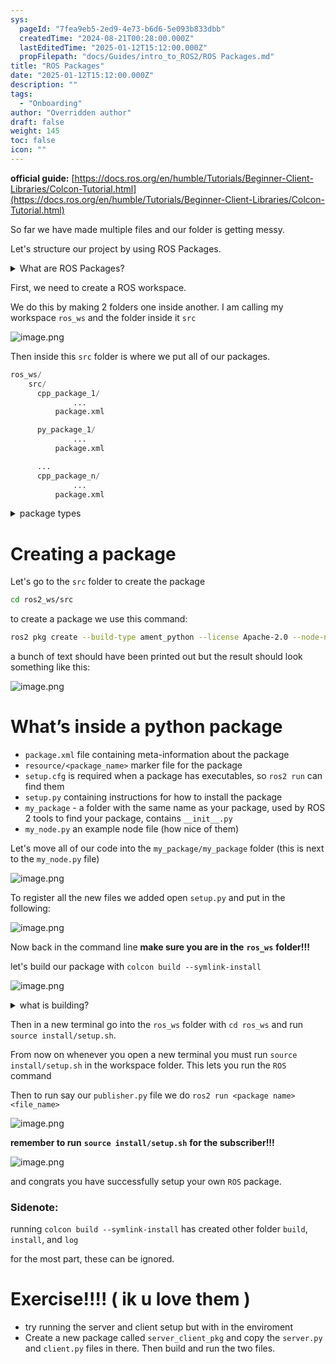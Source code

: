 ```yaml
---
sys:
  pageId: "7fea9eb5-2ed9-4e73-b6d6-5e093b833dbb"
  createdTime: "2024-08-21T00:28:00.000Z"
  lastEditedTime: "2025-01-12T15:12:00.000Z"
  propFilepath: "docs/Guides/intro_to_ROS2/ROS Packages.md"
title: "ROS Packages"
date: "2025-01-12T15:12:00.000Z"
description: ""
tags:
  - "Onboarding"
author: "Overridden author"
draft: false
weight: 145
toc: false
icon: ""
---
```


**official guide:** [https://docs.ros.org/en/humble/Tutorials/Beginner-Client-Libraries/Colcon-Tutorial.html](https://docs.ros.org/en/humble/Tutorials/Beginner-Client-Libraries/Colcon-Tutorial.html)

So far we have made multiple files and our folder is getting messy.

Let's structure our project by using ROS Packages.

<details>

<summary>What are ROS Packages?</summary>

ROS Packages are, as the name implies, packages of code that are highly sharable between ROS developers.

They consist of a folder, `package.xml` file, and source code

```python
      cpp_package_1/
		      ... imagine much code files here ..
          package.xml
```

</details>

First, we need to create a ROS workspace.

We do this by making 2 folders one inside another. I am calling my workspace `ros_ws` and the folder inside it `src`

![image.png](https://prod-files-secure.s3.us-west-2.amazonaws.com/d518164a-d88e-44d1-a4ee-3adb3bd8bce0/70706947-fd18-4537-a67b-e12946812d31/image.png?X-Amz-Algorithm=AWS4-HMAC-SHA256&X-Amz-Content-Sha256=UNSIGNED-PAYLOAD&X-Amz-Credential=ASIAZI2LB4664VN3BQFJ%2F20250616%2Fus-west-2%2Fs3%2Faws4_request&X-Amz-Date=20250616T091204Z&X-Amz-Expires=3600&X-Amz-Security-Token=IQoJb3JpZ2luX2VjEHEaCXVzLXdlc3QtMiJHMEUCIHg2boBqfRKqBDHnNrsiBgAqe1ozWoGG1UosxIRoN%2F4UAiEA7QCqCqCRXyHbK6z3%2BeWT6mM6BsF%2FBVUfFMwjkdnfizUq%2FwMIWhAAGgw2Mzc0MjMxODM4MDUiDP2%2FapGW8vKzBeDftCrcA3KS8Rr0M6xmlmD3WPoN8JTUIjnzblozydIjPq6QJSkVM9yZPqQ7R4gg%2FpTqhZ%2FsWBZQyM5qfkT8yW4xdTzWMIVY2EW2ZQocHkOSiY1gHzpPQuTu%2BjjVzaxu0TIwEexuDLhc4zSIzcpaJzgrxBV%2FQ7ckSoSjy9N%2BFg9JcyPzZsMxIKLFscKaJR8QhSweZwME7nLJw4I85qTXkHkLu3xUpTls4UuAt2CZTGXlINNaucXPoJAduVuLXcjae6im0V2a9DRBKFOW1M1FW9gTdTvFI2MgIPvE1RoIOZkg5UJu%2BWzKXS7QMtx0Avu4%2BLFqWkSG9uLnANp0dlIDkEog%2FETtIgmqExSq3ao5NqpsnFMchUgtmhP1Lqfpu7jqS4V12wvBw2maAovQc4U3lHYKpbWICBL6LkTWTqaO%2BibSoyZNU6ol6k3hvz8bpgtr2gx1QVgB%2FuOxii7LrKToe2MDZL%2F1EzX6NmWXTl5zYkT%2FHDQH%2BHG9JFIjEgu0JdtM1ktsi4g4ALepXSfQKyLQr0NgIi8cf6XQO3KBZZDITsJNLH9Xgc5Qwl54Q7TcUTCPhPSbpa73xlSa8hv%2BDEGk7KOGgs%2FoXKNbPatpCCW6t7p7lyXfsEpoo84opNaS%2BS%2Bpag2gMKC0v8IGOqUBcV%2B0WGdu2%2B7325COdWteifbtP9CImlC5w3w2C5INUr8enRQDLBIyEi%2FfeMALZHdz6TvLu%2BqFAl70Iy9iy%2FRrnfCmv5sWHYa1Q7vwItxTZ5GO4OlCla%2BMzdFqgVtIYW8HNnoLw4%2F%2BpMGGTYEgJ6dAcISV4V3p3ayaOUJwgXQg%2BJn801FM4%2FYuKEdKV2a3bkm%2FPqsew51T4t%2BWW%2FU9MWi7wjRWpHHW&X-Amz-Signature=ca70412ed9c8e96d1bbb71397c65a689c8a7b34230361036808881641547d94d&X-Amz-SignedHeaders=host&x-amz-checksum-mode=ENABLED&x-id=GetObject)

Then inside this `src` folder is where we put all of our packages.

```python
ros_ws/
    src/
      cpp_package_1/
		      ...
          package.xml

      py_package_1/
		      ...
          package.xml

      ...
      cpp_package_n/
		      ...
          package.xml

```

<details>

<summary>package types</summary>

packages can be either `C++` or python.

the intern file structure is different for each but for this guide we will stick to creating python packages

</details>

# Creating a package

Let's go to the `src` folder to create the package

```bash
cd ros2_ws/src
```

to create a package we use this command:

```bash
ros2 pkg create --build-type ament_python --license Apache-2.0 --node-name my_node my_package
```

a bunch of text should have been printed out but the result should look something like this:

![image.png](https://prod-files-secure.s3.us-west-2.amazonaws.com/d518164a-d88e-44d1-a4ee-3adb3bd8bce0/e6cf1e3f-8512-4a3e-b131-079f800bf3e8/image.png?X-Amz-Algorithm=AWS4-HMAC-SHA256&X-Amz-Content-Sha256=UNSIGNED-PAYLOAD&X-Amz-Credential=ASIAZI2LB4664VN3BQFJ%2F20250616%2Fus-west-2%2Fs3%2Faws4_request&X-Amz-Date=20250616T091204Z&X-Amz-Expires=3600&X-Amz-Security-Token=IQoJb3JpZ2luX2VjEHEaCXVzLXdlc3QtMiJHMEUCIHg2boBqfRKqBDHnNrsiBgAqe1ozWoGG1UosxIRoN%2F4UAiEA7QCqCqCRXyHbK6z3%2BeWT6mM6BsF%2FBVUfFMwjkdnfizUq%2FwMIWhAAGgw2Mzc0MjMxODM4MDUiDP2%2FapGW8vKzBeDftCrcA3KS8Rr0M6xmlmD3WPoN8JTUIjnzblozydIjPq6QJSkVM9yZPqQ7R4gg%2FpTqhZ%2FsWBZQyM5qfkT8yW4xdTzWMIVY2EW2ZQocHkOSiY1gHzpPQuTu%2BjjVzaxu0TIwEexuDLhc4zSIzcpaJzgrxBV%2FQ7ckSoSjy9N%2BFg9JcyPzZsMxIKLFscKaJR8QhSweZwME7nLJw4I85qTXkHkLu3xUpTls4UuAt2CZTGXlINNaucXPoJAduVuLXcjae6im0V2a9DRBKFOW1M1FW9gTdTvFI2MgIPvE1RoIOZkg5UJu%2BWzKXS7QMtx0Avu4%2BLFqWkSG9uLnANp0dlIDkEog%2FETtIgmqExSq3ao5NqpsnFMchUgtmhP1Lqfpu7jqS4V12wvBw2maAovQc4U3lHYKpbWICBL6LkTWTqaO%2BibSoyZNU6ol6k3hvz8bpgtr2gx1QVgB%2FuOxii7LrKToe2MDZL%2F1EzX6NmWXTl5zYkT%2FHDQH%2BHG9JFIjEgu0JdtM1ktsi4g4ALepXSfQKyLQr0NgIi8cf6XQO3KBZZDITsJNLH9Xgc5Qwl54Q7TcUTCPhPSbpa73xlSa8hv%2BDEGk7KOGgs%2FoXKNbPatpCCW6t7p7lyXfsEpoo84opNaS%2BS%2Bpag2gMKC0v8IGOqUBcV%2B0WGdu2%2B7325COdWteifbtP9CImlC5w3w2C5INUr8enRQDLBIyEi%2FfeMALZHdz6TvLu%2BqFAl70Iy9iy%2FRrnfCmv5sWHYa1Q7vwItxTZ5GO4OlCla%2BMzdFqgVtIYW8HNnoLw4%2F%2BpMGGTYEgJ6dAcISV4V3p3ayaOUJwgXQg%2BJn801FM4%2FYuKEdKV2a3bkm%2FPqsew51T4t%2BWW%2FU9MWi7wjRWpHHW&X-Amz-Signature=e720aa98775a0bac7c16b70f97692332e4ac2b61674515c67968771ddb8748e2&X-Amz-SignedHeaders=host&x-amz-checksum-mode=ENABLED&x-id=GetObject)

# What’s inside a python package

- `package.xml` file containing meta-information about the package
- `resource/<package_name>` marker file for the package
- `setup.cfg` is required when a package has executables, so `ros2 run` can find them
- `setup.py` containing instructions for how to install the package
- `my_package` - a folder with the same name as your package, used by ROS 2 tools to find your package, contains `__init__.py`
- `my_node.py` an example node file (how nice of them)

Let's move all of our code into the `my_package/my_package` folder (this is next to the `my_node.py` file)

![image.png](https://prod-files-secure.s3.us-west-2.amazonaws.com/d518164a-d88e-44d1-a4ee-3adb3bd8bce0/9ce58f11-0da9-4d3e-b86d-506a9685d378/image.png?X-Amz-Algorithm=AWS4-HMAC-SHA256&X-Amz-Content-Sha256=UNSIGNED-PAYLOAD&X-Amz-Credential=ASIAZI2LB4664VN3BQFJ%2F20250616%2Fus-west-2%2Fs3%2Faws4_request&X-Amz-Date=20250616T091205Z&X-Amz-Expires=3600&X-Amz-Security-Token=IQoJb3JpZ2luX2VjEHEaCXVzLXdlc3QtMiJHMEUCIHg2boBqfRKqBDHnNrsiBgAqe1ozWoGG1UosxIRoN%2F4UAiEA7QCqCqCRXyHbK6z3%2BeWT6mM6BsF%2FBVUfFMwjkdnfizUq%2FwMIWhAAGgw2Mzc0MjMxODM4MDUiDP2%2FapGW8vKzBeDftCrcA3KS8Rr0M6xmlmD3WPoN8JTUIjnzblozydIjPq6QJSkVM9yZPqQ7R4gg%2FpTqhZ%2FsWBZQyM5qfkT8yW4xdTzWMIVY2EW2ZQocHkOSiY1gHzpPQuTu%2BjjVzaxu0TIwEexuDLhc4zSIzcpaJzgrxBV%2FQ7ckSoSjy9N%2BFg9JcyPzZsMxIKLFscKaJR8QhSweZwME7nLJw4I85qTXkHkLu3xUpTls4UuAt2CZTGXlINNaucXPoJAduVuLXcjae6im0V2a9DRBKFOW1M1FW9gTdTvFI2MgIPvE1RoIOZkg5UJu%2BWzKXS7QMtx0Avu4%2BLFqWkSG9uLnANp0dlIDkEog%2FETtIgmqExSq3ao5NqpsnFMchUgtmhP1Lqfpu7jqS4V12wvBw2maAovQc4U3lHYKpbWICBL6LkTWTqaO%2BibSoyZNU6ol6k3hvz8bpgtr2gx1QVgB%2FuOxii7LrKToe2MDZL%2F1EzX6NmWXTl5zYkT%2FHDQH%2BHG9JFIjEgu0JdtM1ktsi4g4ALepXSfQKyLQr0NgIi8cf6XQO3KBZZDITsJNLH9Xgc5Qwl54Q7TcUTCPhPSbpa73xlSa8hv%2BDEGk7KOGgs%2FoXKNbPatpCCW6t7p7lyXfsEpoo84opNaS%2BS%2Bpag2gMKC0v8IGOqUBcV%2B0WGdu2%2B7325COdWteifbtP9CImlC5w3w2C5INUr8enRQDLBIyEi%2FfeMALZHdz6TvLu%2BqFAl70Iy9iy%2FRrnfCmv5sWHYa1Q7vwItxTZ5GO4OlCla%2BMzdFqgVtIYW8HNnoLw4%2F%2BpMGGTYEgJ6dAcISV4V3p3ayaOUJwgXQg%2BJn801FM4%2FYuKEdKV2a3bkm%2FPqsew51T4t%2BWW%2FU9MWi7wjRWpHHW&X-Amz-Signature=0b3caa4f5b56118909bc90913d59427c066f3f9bdd1b2712eb7320c8778fdc2e&X-Amz-SignedHeaders=host&x-amz-checksum-mode=ENABLED&x-id=GetObject)

To register all the new files we added open `setup.py` and put in the following:

![image.png](https://prod-files-secure.s3.us-west-2.amazonaws.com/d518164a-d88e-44d1-a4ee-3adb3bd8bce0/1cd7c262-4cae-4496-9d75-c178537d24a2/image.png?X-Amz-Algorithm=AWS4-HMAC-SHA256&X-Amz-Content-Sha256=UNSIGNED-PAYLOAD&X-Amz-Credential=ASIAZI2LB4664VN3BQFJ%2F20250616%2Fus-west-2%2Fs3%2Faws4_request&X-Amz-Date=20250616T091204Z&X-Amz-Expires=3600&X-Amz-Security-Token=IQoJb3JpZ2luX2VjEHEaCXVzLXdlc3QtMiJHMEUCIHg2boBqfRKqBDHnNrsiBgAqe1ozWoGG1UosxIRoN%2F4UAiEA7QCqCqCRXyHbK6z3%2BeWT6mM6BsF%2FBVUfFMwjkdnfizUq%2FwMIWhAAGgw2Mzc0MjMxODM4MDUiDP2%2FapGW8vKzBeDftCrcA3KS8Rr0M6xmlmD3WPoN8JTUIjnzblozydIjPq6QJSkVM9yZPqQ7R4gg%2FpTqhZ%2FsWBZQyM5qfkT8yW4xdTzWMIVY2EW2ZQocHkOSiY1gHzpPQuTu%2BjjVzaxu0TIwEexuDLhc4zSIzcpaJzgrxBV%2FQ7ckSoSjy9N%2BFg9JcyPzZsMxIKLFscKaJR8QhSweZwME7nLJw4I85qTXkHkLu3xUpTls4UuAt2CZTGXlINNaucXPoJAduVuLXcjae6im0V2a9DRBKFOW1M1FW9gTdTvFI2MgIPvE1RoIOZkg5UJu%2BWzKXS7QMtx0Avu4%2BLFqWkSG9uLnANp0dlIDkEog%2FETtIgmqExSq3ao5NqpsnFMchUgtmhP1Lqfpu7jqS4V12wvBw2maAovQc4U3lHYKpbWICBL6LkTWTqaO%2BibSoyZNU6ol6k3hvz8bpgtr2gx1QVgB%2FuOxii7LrKToe2MDZL%2F1EzX6NmWXTl5zYkT%2FHDQH%2BHG9JFIjEgu0JdtM1ktsi4g4ALepXSfQKyLQr0NgIi8cf6XQO3KBZZDITsJNLH9Xgc5Qwl54Q7TcUTCPhPSbpa73xlSa8hv%2BDEGk7KOGgs%2FoXKNbPatpCCW6t7p7lyXfsEpoo84opNaS%2BS%2Bpag2gMKC0v8IGOqUBcV%2B0WGdu2%2B7325COdWteifbtP9CImlC5w3w2C5INUr8enRQDLBIyEi%2FfeMALZHdz6TvLu%2BqFAl70Iy9iy%2FRrnfCmv5sWHYa1Q7vwItxTZ5GO4OlCla%2BMzdFqgVtIYW8HNnoLw4%2F%2BpMGGTYEgJ6dAcISV4V3p3ayaOUJwgXQg%2BJn801FM4%2FYuKEdKV2a3bkm%2FPqsew51T4t%2BWW%2FU9MWi7wjRWpHHW&X-Amz-Signature=dac446ae8bd97b9432f5fb3c41a3f10a0f5370237e7a062ba8e95c1810ffd088&X-Amz-SignedHeaders=host&x-amz-checksum-mode=ENABLED&x-id=GetObject)

Now back in the command line **make sure you are in the** **`ros_ws`** **folder!!!**

let's build our package with `colcon build --symlink-install`

![image.png](https://prod-files-secure.s3.us-west-2.amazonaws.com/d518164a-d88e-44d1-a4ee-3adb3bd8bce0/2f2a0d27-b173-48fd-b189-5f5c0ce65619/image.png?X-Amz-Algorithm=AWS4-HMAC-SHA256&X-Amz-Content-Sha256=UNSIGNED-PAYLOAD&X-Amz-Credential=ASIAZI2LB4664VN3BQFJ%2F20250616%2Fus-west-2%2Fs3%2Faws4_request&X-Amz-Date=20250616T091205Z&X-Amz-Expires=3600&X-Amz-Security-Token=IQoJb3JpZ2luX2VjEHEaCXVzLXdlc3QtMiJHMEUCIHg2boBqfRKqBDHnNrsiBgAqe1ozWoGG1UosxIRoN%2F4UAiEA7QCqCqCRXyHbK6z3%2BeWT6mM6BsF%2FBVUfFMwjkdnfizUq%2FwMIWhAAGgw2Mzc0MjMxODM4MDUiDP2%2FapGW8vKzBeDftCrcA3KS8Rr0M6xmlmD3WPoN8JTUIjnzblozydIjPq6QJSkVM9yZPqQ7R4gg%2FpTqhZ%2FsWBZQyM5qfkT8yW4xdTzWMIVY2EW2ZQocHkOSiY1gHzpPQuTu%2BjjVzaxu0TIwEexuDLhc4zSIzcpaJzgrxBV%2FQ7ckSoSjy9N%2BFg9JcyPzZsMxIKLFscKaJR8QhSweZwME7nLJw4I85qTXkHkLu3xUpTls4UuAt2CZTGXlINNaucXPoJAduVuLXcjae6im0V2a9DRBKFOW1M1FW9gTdTvFI2MgIPvE1RoIOZkg5UJu%2BWzKXS7QMtx0Avu4%2BLFqWkSG9uLnANp0dlIDkEog%2FETtIgmqExSq3ao5NqpsnFMchUgtmhP1Lqfpu7jqS4V12wvBw2maAovQc4U3lHYKpbWICBL6LkTWTqaO%2BibSoyZNU6ol6k3hvz8bpgtr2gx1QVgB%2FuOxii7LrKToe2MDZL%2F1EzX6NmWXTl5zYkT%2FHDQH%2BHG9JFIjEgu0JdtM1ktsi4g4ALepXSfQKyLQr0NgIi8cf6XQO3KBZZDITsJNLH9Xgc5Qwl54Q7TcUTCPhPSbpa73xlSa8hv%2BDEGk7KOGgs%2FoXKNbPatpCCW6t7p7lyXfsEpoo84opNaS%2BS%2Bpag2gMKC0v8IGOqUBcV%2B0WGdu2%2B7325COdWteifbtP9CImlC5w3w2C5INUr8enRQDLBIyEi%2FfeMALZHdz6TvLu%2BqFAl70Iy9iy%2FRrnfCmv5sWHYa1Q7vwItxTZ5GO4OlCla%2BMzdFqgVtIYW8HNnoLw4%2F%2BpMGGTYEgJ6dAcISV4V3p3ayaOUJwgXQg%2BJn801FM4%2FYuKEdKV2a3bkm%2FPqsew51T4t%2BWW%2FU9MWi7wjRWpHHW&X-Amz-Signature=c40c127cc2bd5cf293e56d11cf5621d30c8b6431bd65e96fb09b9916e4c76e8e&X-Amz-SignedHeaders=host&x-amz-checksum-mode=ENABLED&x-id=GetObject)

<details>

<summary>what is building?</summary>

if you are a CS major at Rose-Hulman you will learn the answer to this in CSSE132

but TLDR; is it combines all the code files into one program that can be run easily 

</details>

Then in a new terminal go into the `ros_ws` folder with `cd ros_ws` and run `source install/setup.sh`. 

From now on whenever you open a new terminal you must run `source install/setup.sh` in the workspace folder. This lets you run the `ROS` command

Then to run say our `publisher.py` file we do `ros2 run <package name> <file_name>`

![image.png](https://prod-files-secure.s3.us-west-2.amazonaws.com/d518164a-d88e-44d1-a4ee-3adb3bd8bce0/4f4b1219-3a44-4632-aa0a-ce3471699f59/image.png?X-Amz-Algorithm=AWS4-HMAC-SHA256&X-Amz-Content-Sha256=UNSIGNED-PAYLOAD&X-Amz-Credential=ASIAZI2LB4664VN3BQFJ%2F20250616%2Fus-west-2%2Fs3%2Faws4_request&X-Amz-Date=20250616T091205Z&X-Amz-Expires=3600&X-Amz-Security-Token=IQoJb3JpZ2luX2VjEHEaCXVzLXdlc3QtMiJHMEUCIHg2boBqfRKqBDHnNrsiBgAqe1ozWoGG1UosxIRoN%2F4UAiEA7QCqCqCRXyHbK6z3%2BeWT6mM6BsF%2FBVUfFMwjkdnfizUq%2FwMIWhAAGgw2Mzc0MjMxODM4MDUiDP2%2FapGW8vKzBeDftCrcA3KS8Rr0M6xmlmD3WPoN8JTUIjnzblozydIjPq6QJSkVM9yZPqQ7R4gg%2FpTqhZ%2FsWBZQyM5qfkT8yW4xdTzWMIVY2EW2ZQocHkOSiY1gHzpPQuTu%2BjjVzaxu0TIwEexuDLhc4zSIzcpaJzgrxBV%2FQ7ckSoSjy9N%2BFg9JcyPzZsMxIKLFscKaJR8QhSweZwME7nLJw4I85qTXkHkLu3xUpTls4UuAt2CZTGXlINNaucXPoJAduVuLXcjae6im0V2a9DRBKFOW1M1FW9gTdTvFI2MgIPvE1RoIOZkg5UJu%2BWzKXS7QMtx0Avu4%2BLFqWkSG9uLnANp0dlIDkEog%2FETtIgmqExSq3ao5NqpsnFMchUgtmhP1Lqfpu7jqS4V12wvBw2maAovQc4U3lHYKpbWICBL6LkTWTqaO%2BibSoyZNU6ol6k3hvz8bpgtr2gx1QVgB%2FuOxii7LrKToe2MDZL%2F1EzX6NmWXTl5zYkT%2FHDQH%2BHG9JFIjEgu0JdtM1ktsi4g4ALepXSfQKyLQr0NgIi8cf6XQO3KBZZDITsJNLH9Xgc5Qwl54Q7TcUTCPhPSbpa73xlSa8hv%2BDEGk7KOGgs%2FoXKNbPatpCCW6t7p7lyXfsEpoo84opNaS%2BS%2Bpag2gMKC0v8IGOqUBcV%2B0WGdu2%2B7325COdWteifbtP9CImlC5w3w2C5INUr8enRQDLBIyEi%2FfeMALZHdz6TvLu%2BqFAl70Iy9iy%2FRrnfCmv5sWHYa1Q7vwItxTZ5GO4OlCla%2BMzdFqgVtIYW8HNnoLw4%2F%2BpMGGTYEgJ6dAcISV4V3p3ayaOUJwgXQg%2BJn801FM4%2FYuKEdKV2a3bkm%2FPqsew51T4t%2BWW%2FU9MWi7wjRWpHHW&X-Amz-Signature=bf4f1931c71d5e41422e1a84d4ad74f045acce9ffaf123271d0974c60f11a8dd&X-Amz-SignedHeaders=host&x-amz-checksum-mode=ENABLED&x-id=GetObject)

**remember to run** **`source install/setup.sh`** **for the subscriber!!!**

![image.png](https://prod-files-secure.s3.us-west-2.amazonaws.com/d518164a-d88e-44d1-a4ee-3adb3bd8bce0/02121119-dad4-49ec-8356-c956108b4243/image.png?X-Amz-Algorithm=AWS4-HMAC-SHA256&X-Amz-Content-Sha256=UNSIGNED-PAYLOAD&X-Amz-Credential=ASIAZI2LB4664VN3BQFJ%2F20250616%2Fus-west-2%2Fs3%2Faws4_request&X-Amz-Date=20250616T091205Z&X-Amz-Expires=3600&X-Amz-Security-Token=IQoJb3JpZ2luX2VjEHEaCXVzLXdlc3QtMiJHMEUCIHg2boBqfRKqBDHnNrsiBgAqe1ozWoGG1UosxIRoN%2F4UAiEA7QCqCqCRXyHbK6z3%2BeWT6mM6BsF%2FBVUfFMwjkdnfizUq%2FwMIWhAAGgw2Mzc0MjMxODM4MDUiDP2%2FapGW8vKzBeDftCrcA3KS8Rr0M6xmlmD3WPoN8JTUIjnzblozydIjPq6QJSkVM9yZPqQ7R4gg%2FpTqhZ%2FsWBZQyM5qfkT8yW4xdTzWMIVY2EW2ZQocHkOSiY1gHzpPQuTu%2BjjVzaxu0TIwEexuDLhc4zSIzcpaJzgrxBV%2FQ7ckSoSjy9N%2BFg9JcyPzZsMxIKLFscKaJR8QhSweZwME7nLJw4I85qTXkHkLu3xUpTls4UuAt2CZTGXlINNaucXPoJAduVuLXcjae6im0V2a9DRBKFOW1M1FW9gTdTvFI2MgIPvE1RoIOZkg5UJu%2BWzKXS7QMtx0Avu4%2BLFqWkSG9uLnANp0dlIDkEog%2FETtIgmqExSq3ao5NqpsnFMchUgtmhP1Lqfpu7jqS4V12wvBw2maAovQc4U3lHYKpbWICBL6LkTWTqaO%2BibSoyZNU6ol6k3hvz8bpgtr2gx1QVgB%2FuOxii7LrKToe2MDZL%2F1EzX6NmWXTl5zYkT%2FHDQH%2BHG9JFIjEgu0JdtM1ktsi4g4ALepXSfQKyLQr0NgIi8cf6XQO3KBZZDITsJNLH9Xgc5Qwl54Q7TcUTCPhPSbpa73xlSa8hv%2BDEGk7KOGgs%2FoXKNbPatpCCW6t7p7lyXfsEpoo84opNaS%2BS%2Bpag2gMKC0v8IGOqUBcV%2B0WGdu2%2B7325COdWteifbtP9CImlC5w3w2C5INUr8enRQDLBIyEi%2FfeMALZHdz6TvLu%2BqFAl70Iy9iy%2FRrnfCmv5sWHYa1Q7vwItxTZ5GO4OlCla%2BMzdFqgVtIYW8HNnoLw4%2F%2BpMGGTYEgJ6dAcISV4V3p3ayaOUJwgXQg%2BJn801FM4%2FYuKEdKV2a3bkm%2FPqsew51T4t%2BWW%2FU9MWi7wjRWpHHW&X-Amz-Signature=84945996d0342cf311931bcd6f1bba10e0af804e5cf1cd6832fdddab8aec7ce1&X-Amz-SignedHeaders=host&x-amz-checksum-mode=ENABLED&x-id=GetObject)

and congrats you have successfully setup your own `ROS` package.

### Sidenote:

running `colcon build --symlink-install` has created other folder `build`, `install`, and `log`

for the most part, these can be ignored.

# Exercise!!!! ( ik u love them )

- try running the server and client setup but with in the enviroment
- Create a new package called `server_client_pkg` and copy the `server.py` and `client.py` files in there. Then build and run the two files.
